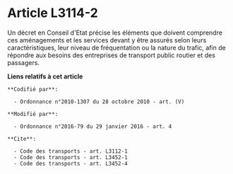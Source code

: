 # Article L3114-2

Un décret en Conseil d'Etat précise les éléments que doivent comprendre ces aménagements et les services devant y être
assurés selon leurs caractéristiques, leur niveau de fréquentation ou la nature du trafic, afin de répondre aux besoins des
entreprises de transport public routier et des passagers.

**Liens relatifs à cet article**

	**Codifié par**:

	  - Ordonnance n°2010-1307 du 28 octobre 2010 - art. (V)

	**Modifié par**:

	  - Ordonnance n°2016-79 du 29 janvier 2016 - art. 4

	**Cite**:

	  - Code des transports - art. L3112-1
	  - Code des transports - art. L3452-1
	  - Code des transports - art. L3452-4
